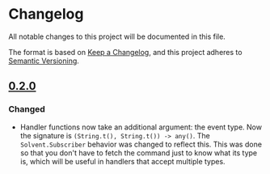 # Changelog
All notable changes to this project will be documented in this file.

The format is based on [Keep a Changelog](https://keepachangelog.com/en/1.0.0/),
and this project adheres to [Semantic Versioning](https://semver.org/spec/v2.0.0.html).

## [0.2.0]

### Changed

- Handler functions now take an additional argument: the event type.
  Now the signature is `(String.t(), String.t()) -> any()`.
  The `Solvent.Subscriber` behavior was changed to reflect this.
  This was done so that you don't have to fetch the command just to know what
  its type is, which will be useful in handlers that accept multiple types.

[Unreleased]: https://github.com/Cantido/solvent/compare/v0.2.0...HEAD
[0.2.0]: https://github.com/Cantido/solvent/compare/v0.1.0...v0.2.0
